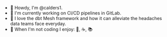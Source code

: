 - 🤠 Howdy, I'm @calders1.
- 🔭 I'm currently working on CI/CD pipelines in GitLab. 
- 🧡 I love the dbt Mesh framework and how it can alleviate the headaches data teams face everyday. 
- 📖 When I'm not coding I enjoy: 🥖, ☕, 📚

